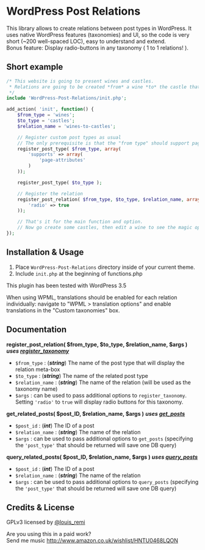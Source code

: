 WordPress Post Relations
========================

This library allows to create relations between post types in WordPress. It uses native WordPress features (taxonomies) and UI, so the code is very short (~200 well-spaced LOC), easy to understand and extend.  
Bonus feature: Display radio-buttons in any taxonomy ( 1 to 1 relations! ).

Short example
-------------

```php
/* This website is going to present wines and castles.
 * Relations are going to be created *from* a wine *to* the castle that produces it.
 */
include 'WordPress-Post-Relations/init.php';

add_action( 'init', function() {
	$from_type = 'wines';
	$to_type = 'castles';
	$relation_name = 'wines-to-castles';

	// Register custom post types as usual
	// The only prerequisite is that the "from type" should support page-attributes
	register_post_type( $from_type, array(
		'supports' => array(
			'page-attributes'
		)
	));

	register_post_type( $to_type );

	// Register the relation
	register_post_relation( $from_type, $to_type, $relation_name, array(
		'radio' => true
	));

	// That's it for the main function and option.
	// Now go create some castles, then edit a wine to see the magic operate.
});
```

Installation & Usage
--------------------

1. Place `WordPress-Post-Relations` directory inside of your current theme.
2. Include `init.php` at the beginning of functions.php

This plugin has been tested with WordPress 3.5

When using WPML, translations should be enabled for each relation individually: navigate to "WPML > translation options" and enable translations in the "Custom taxonomies" box.

Documentation
-------------

**register_post_relation( $from_type, $to_type, $relation_name, $args )** ***uses [register_taxonomy](http://codex.wordpress.org/Function_Reference/register_taxonomy)***

- `$from_type` : (***string***) The name of the post type that will display the relation meta-box
- `$to_type` : (***string***) The name of the related post type
- `$relation_name` : (***string***) The name of the relation (will be used as the taxonomy name)
- `$args` : can be used to pass additional options to `register_taxonomy`. Setting `'radio'` to `true` will display radio buttons for this taxonomy.

**get_related_posts( $post_ID, $relation_name, $args )** ***uses [get_posts](http://codex.wordpress.org/Function_Reference/get_posts)***

- `$post_id` : (***int***) The ID of a post
- `$relation_name` : (***string***) The name of the relation
- `$args` : can be used to pass additional options to `get_posts` (specifying the `'post_type'` that should be returned will save one DB query)

**query_related_posts( $post_ID, $relation_name, $args )** ***uses [query_posts](http://codex.wordpress.org/Function_Reference/query_posts)***

- `$post_id` : (***int***) The ID of a post
- `$relation_name` : (***string***) The name of the relation
- `$args` : can be used to pass additional options to `query_posts` (specifying the `'post_type'` that should be returned will save one DB query)

Credits & License
-----------------

GPLv3 licensed by [@louis_remi](http://twitter.com/louis_remi)

Are you using this in a paid work?  
Send me music http://www.amazon.co.uk/wishlist/HNTU0468LQON